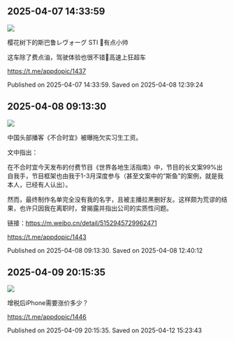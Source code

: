 
## 2025-04-07 14:33:59
![](assets/appdopic/20250408_123921_125958.jpg) 

樱花树下的斯巴鲁レヴォーグ STI 🥹有点小帅

这车除了费点油，驾驶体验也很不错🙈高速上狂超车

https://t.me/appdopic/1437

Published on 2025-04-07 14:33:59. Saved on 2025-04-08 12:39:24

## 2025-04-08 09:13:30
![](assets/appdopic/20250408_124011_397249.jpg) 

中国头部播客《不合时宜》被曝拖欠实习生工资。

文中指出：


在不合时宜今天发布的付费节目《世界各地生活指南》中，节目的长文案99%出自我手，节目框架也由我于1-3月深度参与（甚至文案中的“斯鱼”的案例，就是我本人，已经有人认出）。

然而，最终制作名单完全没有我的名字，且被主播拉黑删好友。这样颇为荒谬的结果，也许只因我在离职时，曾揭露并指出公司的实质性问题。

链接：https://m.weibo.cn/detail/5152945729962471

https://t.me/appdopic/1443

Published on 2025-04-08 09:13:30. Saved on 2025-04-08 12:40:12

## 2025-04-09 20:15:35
![](assets/appdopic/20250412_152342_881161.jpg) 

增税后iPhone需要涨价多少？

https://t.me/appdopic/1446

Published on 2025-04-09 20:15:35. Saved on 2025-04-12 15:23:43

